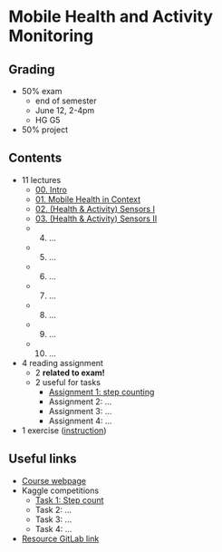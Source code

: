 # Mobile Health and Activity Monitoring

## Grading

- 50% exam
  - end of semester
  - June 12, 2-4pm
  - HG G5
- 50% project

## Contents

- 11 lectures
  - [00. Intro](./lectures/mhealth2023-L01.pdf)
  - [01. Mobile Health in Context](lectures/mhealth2023-L02a.pdf)
  - [02. (Health & Activity) Sensors I](lectures/mhealth2023-L02b.pdf)
  - [03. (Health & Activity) Sensors II](lectures/mhealth2023-L02b.pdf)
  - 04. ...
  - 05. ...
  - 06. ...
  - 07. ...
  - 08. ...
  - 09. ...
  - 10. ...
- 4 reading assignment
  - 2 **related to exam!**
  - 2 useful for tasks
    - [Assignment 1: step counting](read-assn/ra1-Walking_detection_and_step_counting.pdf)
    - Assignment 2: ...
    - Assignment 3: ...
    - Assignment 4: ...
- 1 exercise ([instruction](exercise/mhealth23_exercise.pdf))

## Useful links

- [Course webpage](https://teaching.siplab.org/mobile_health_activity_monitoring/2023/course)
- Kaggle competitions
  - [Task 1: Step count](https://www.kaggle.com/competitions/mobile-health-2023-step-count)
  - Task 2: ...
  - Task 3: ...
  - Task 4: ...
- [Resource GitLab link](https://gitlab.ethz.ch/siplab/mobile-health-and-activity-monitoring-2023-exercise/-/tree/main/)
